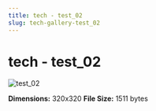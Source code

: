 ```yaml
---
title: tech - test_02
slug: tech-gallery-test_02
---
```


# tech - test_02

![test_02](gallery/tech/test_02.png)

**Dimensions:** 320x320
**File Size:** 1511 bytes
